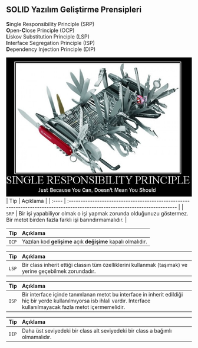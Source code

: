 ## SOLID Yazılım Geliştirme Prensipleri

**S**ingle Responsibility Principle (SRP)<br>
**O**pen-**C**lose Principle (OCP)<br>
**L**iskov Substitution Principle (LSP)<br>
**I**nterface Segregation Principle (ISP)<br>
**D**ependency Injection Principle (DIP)

![alt text](https://github.com/erdemgencoglu/DESIGN-PATTERNS/blob/main/img/single-responsibility.png?raw=true)
| Tip | Açıklama |
| :---- | :--------------------------------------------------------------------------------------------------------------------------- |
| `SRP` | Bir işi yapabiliyor olmak o işi yapmak zorunda olduğunuzu göstermez.<br>Bir metot birden fazla farklı işi barındırmamalıdır. |

| Tip   | Açıklama                                                     |
| :---- | :----------------------------------------------------------- |
| `OCP` | Yazılan kod **gelişime** açık **değişime** kapalı olmalıdır. |

| Tip   | Açıklama                                                                                                |
| :---- | :------------------------------------------------------------------------------------------------------ |
| `LSP` | Bir class inherit ettiği classın tüm özelliklerini kullanmak (taşımak) ve yerine geçebilmek zorundadır. |

| Tip   | Açıklama                                                                                                                                                                     |
| :---- | :--------------------------------------------------------------------------------------------------------------------------------------------------------------------------- |
| `ISP` | Bir interface içinde tanımlanan metot bu interface in inherit edildiği hiç bir yerde kullanılmıyorsa isb ihlali vardır. Interface kullanılmayacak fazla metot içermemelidir. |

| Tip   | Açıklama                                                                      |
| :---- | :---------------------------------------------------------------------------- |
| `DIP` | Daha üst seviyedeki bir class alt seviyedeki bir class a bağımlı olmamalıdır. |
